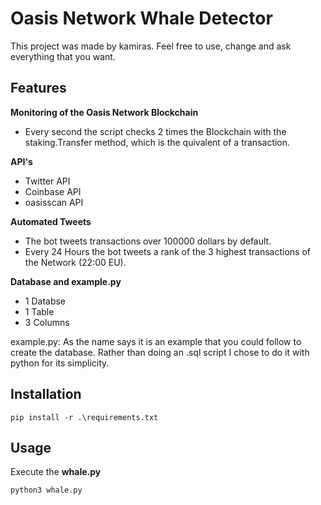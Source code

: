 # Oasis Network Whale Detector

This project was made by kamiras. Feel free to use, change and ask everything that you want.

## Features

**Monitoring of the Oasis Network Blockchain**

- Every second the script checks 2 times the Blockchain with the staking.Transfer method, which is the quivalent of a transaction.

**API's**

- Twitter API
- Coinbase API
- oasisscan API

**Automated Tweets**

- The bot tweets transactions over 100000 dollars by default.
- Every 24 Hours the bot tweets a rank of the 3 highest transactions of the Network (22:00 EU).

**Database and example.py**

- 1 Databse
- 1 Table
- 3 Columns

example.py: As the name says it is an example that you could follow to create the database. Rather than doing an .sql script I chose to do it with python for its simplicity.

## Installation

```
pip install -r .\requirements.txt
```

## Usage

Execute the **whale.py**

```
python3 whale.py
```   
